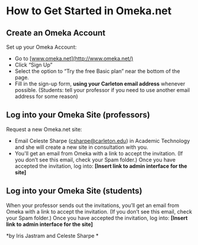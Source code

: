 # How to Get Started in Omeka.net

## Create an Omeka Account

Set up your Omeka Account:
* Go to [www.omeka.net](http://www.omeka.net/)
* Click “Sign Up”
* Select the option to “Try the free Basic plan” near the bottom of the page.
* Fill in the sign-up form, **using your Carleton email address** whenever possible. (Students: tell your professor if you need to use another email address for some reason)


## Log into your Omeka Site (professors)

Request a new Omeka.net site:
* Email Celeste Sharpe ([csharpe@carleton.edu](mailto:csharpe@carleton.edu)) in Academic Technology and she will create a new site in consultation with you.
* You'll get an email from Omeka with a link to accept the invitation. (If you don’t see this email, check your Spam folder.) Once you have accepted the invitation, log into: **[Insert link to admin interface for the site]**


## Log into your Omeka Site (students)

When your professor sends out the invitations, you’ll get an email from Omeka with a link to accept the invitation. (If you don’t see this email, check your Spam folder.) Once you have accepted the invitation, log into: **[Insert link to admin interface for the site]**


*by Iris Jastram and Celeste Sharpe
*
